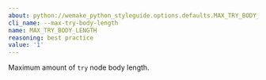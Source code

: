 ```yaml
---
about: python://wemake_python_styleguide.options.defaults.MAX_TRY_BODY_LENGTH
cli_name: --max-try-body-length
name: MAX_TRY_BODY_LENGTH
reasoning: best practice
value: '1'
---
```


Maximum amount of `try` node body length.
